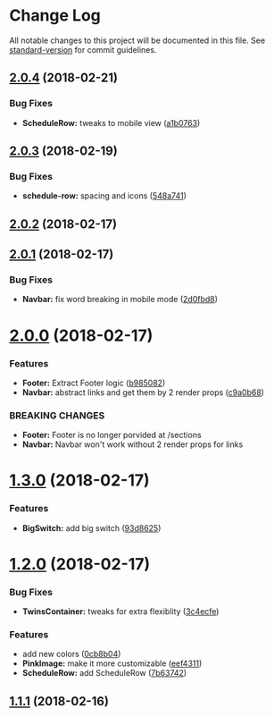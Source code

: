 # Change Log

All notable changes to this project will be documented in this file. See [standard-version](https://github.com/conventional-changelog/standard-version) for commit guidelines.

<a name="2.0.4"></a>
## [2.0.4](https://github.com/graphcool/graphiconf/compare/v2.0.3...v2.0.4) (2018-02-21)


### Bug Fixes

* **ScheduleRow:** tweaks to mobile view ([a1b0763](https://github.com/graphcool/graphiconf/commit/a1b0763))



<a name="2.0.3"></a>
## [2.0.3](https://github.com/graphcool/graphiconf/compare/v2.0.2...v2.0.3) (2018-02-19)


### Bug Fixes

* **schedule-row:** spacing and icons ([548a741](https://github.com/graphcool/graphiconf/commit/548a741))



<a name="2.0.2"></a>
## [2.0.2](https://github.com/graphcool/graphiconf/compare/v2.0.1...v2.0.2) (2018-02-17)



<a name="2.0.1"></a>
## [2.0.1](https://github.com/graphcool/graphiconf/compare/v2.0.0...v2.0.1) (2018-02-17)


### Bug Fixes

* **Navbar:** fix word breaking in mobile mode ([2d0fbd8](https://github.com/graphcool/graphiconf/commit/2d0fbd8))



<a name="2.0.0"></a>
# [2.0.0](https://github.com/graphcool/graphiconf/compare/v1.3.0...v2.0.0) (2018-02-17)


### Features

* **Footer:**  Extract Footer logic ([b985082](https://github.com/graphcool/graphiconf/commit/b985082))
* **Navbar:** abstract links and get them by 2 render props ([c9a0b68](https://github.com/graphcool/graphiconf/commit/c9a0b68))


### BREAKING CHANGES

* **Footer:** Footer is no longer porvided at /sections
* **Navbar:** Navbar won't work without 2 render props for links



<a name="1.3.0"></a>
# [1.3.0](https://github.com/graphcool/graphiconf/compare/v1.2.0...v1.3.0) (2018-02-17)


### Features

* **BigSwitch:** add big switch ([93d8625](https://github.com/graphcool/graphiconf/commit/93d8625))



<a name="1.2.0"></a>
# [1.2.0](https://github.com/graphcool/graphiconf/compare/v1.1.1...v1.2.0) (2018-02-17)


### Bug Fixes

* **TwinsContainer:** tweaks for extra flexiblity ([3c4ecfe](https://github.com/graphcool/graphiconf/commit/3c4ecfe))


### Features

* add new colors ([0cb8b04](https://github.com/graphcool/graphiconf/commit/0cb8b04))
* **PinkImage:** make it more customizable ([eef4311](https://github.com/graphcool/graphiconf/commit/eef4311))
* **ScheduleRow:** add ScheduleRow ([7b63742](https://github.com/graphcool/graphiconf/commit/7b63742))



<a name="1.1.1"></a>
## [1.1.1](https://github.com/graphcool/graphiconf/compare/v1.1.0...v1.1.1) (2018-02-16)
